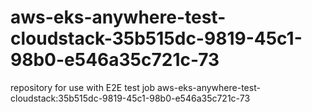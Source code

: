 # aws-eks-anywhere-test-cloudstack-35b515dc-9819-45c1-98b0-e546a35c721c-73
repository for use with E2E test job aws-eks-anywhere-test-cloudstack:35b515dc-9819-45c1-98b0-e546a35c721c-73
